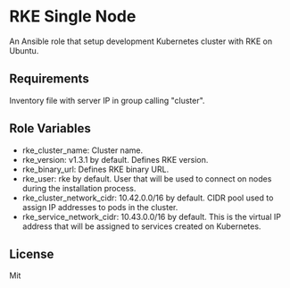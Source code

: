 RKE Single Node
=========

An Ansible role that setup development Kubernetes cluster with RKE on Ubuntu.

Requirements
--------------
Inventory file with server IP in group calling "cluster".

Role Variables
--------------

* rke_cluster_name: Cluster name.
* rke_version: v1.3.1 by default. Defines RKE version.
* rke_binary_url: Defines RKE binary URL.
* rke_user: rke by default. User that will be used to connect on nodes during the installation process.
* rke_cluster_network_cidr: 10.42.0.0/16 by default. CIDR pool used to assign IP addresses to pods in the cluster.
* rke_service_network_cidr: 10.43.0.0/16 by default. This is the virtual IP address that will be assigned to services created on Kubernetes.

License
-------

Mit

